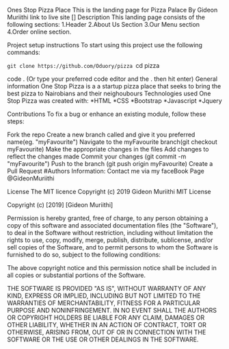 Ones Stop Pizza Place
This is the landing page for Pizza Palace
By Gideon Muriithi
link to live site []
Description
This landing page consists of the following sections: 1.Header 2.About Us Section 3.Our Menu section 4.Order online section.

Project setup instructions
To start using this project use the following commands:

`git clone https://github.com/Oduory/pizza
`cd pizza

code . (Or type your preferred code editor and the . then hit enter)
General information
One Stop Pizza is a a startup pizza place that seeks to bring the best pizza to Nairobians and their neighoubours
Technologies used
One Stop Pizza was created with: *HTML *CSS *Bootstrap *Javascript *Jquery

Contributions
To fix a bug or enhance an existing module, follow these steps:

Fork the repo
Create a new branch called and give it you preferred name(eg. "myFavourite")
Navigate to the myFavourite branch(git checkout myFavourite)
Make the appropriate changes in the files
Add changes to reflect the changes made
Commit your changes (git commit -m "myFavourite")
Push to the branch (git push origin myFavourite)
Create a Pull Request
#Authors Information: Contact me via my faceBook Page  @GideonMuriithi

License
The MIT licence Copyright (c) 2019 Gideon Muriithi MIT License

Copyright (c) [2019] [Gideon Muriithi]

Permission is hereby granted, free of charge, to any person obtaining a copy of this software and associated documentation files (the "Software"), to deal in the Software without restriction, including without limitation the rights to use, copy, modify, merge, publish, distribute, sublicense, and/or sell copies of the Software, and to permit persons to whom the Software is furnished to do so, subject to the following conditions:

The above copyright notice and this permission notice shall be included in all copies or substantial portions of the Software.

THE SOFTWARE IS PROVIDED "AS IS", WITHOUT WARRANTY OF ANY KIND, EXPRESS OR IMPLIED, INCLUDING BUT NOT LIMITED TO THE WARRANTIES OF MERCHANTABILITY, FITNESS FOR A PARTICULAR PURPOSE AND NONINFRINGEMENT. IN NO EVENT SHALL THE AUTHORS OR COPYRIGHT HOLDERS BE LIABLE FOR ANY CLAIM, DAMAGES OR OTHER LIABILITY, WHETHER IN AN ACTION OF CONTRACT, TORT OR OTHERWISE, ARISING FROM, OUT OF OR IN CONNECTION WITH THE SOFTWARE OR THE USE OR OTHER DEALINGS IN THE SOFTWARE.

